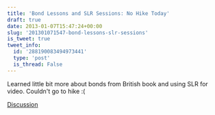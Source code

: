 ```yaml
---
title: 'Bond Lessons and SLR Sessions: No Hike Today'
draft: true
date: 2013-01-07T15:47:24+00:00
slug: '201301071547-bond-lessons-slr-sessions'
is_tweet: true
tweet_info:
  id: '288190083494973441'
  type: 'post'
  is_thread: False
---
```




Learned little bit more about bonds from British book and using SLR for video. Couldn't go to hike :(

[Discussion](https://x.com/sytelus/status/288190083494973441)
